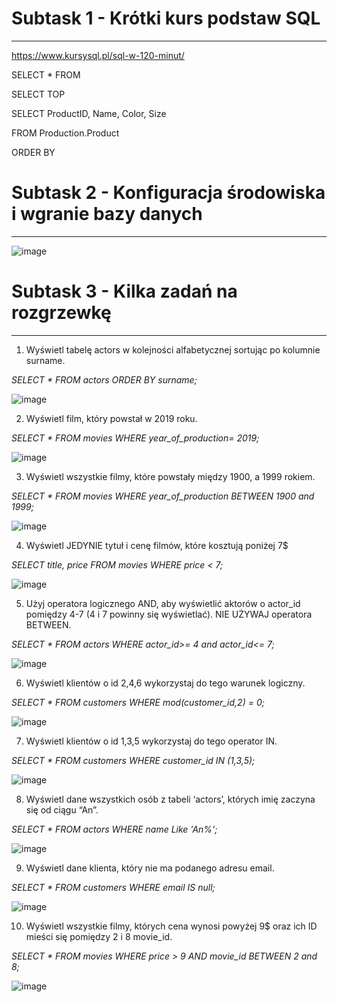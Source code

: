 # Subtask 1 - Krótki kurs podstaw SQL
----
https://www.kursysql.pl/sql-w-120-minut/

SELECT * FROM 

SELECT TOP

SELECT ProductID, Name, Color, Size 

FROM Production.Product

ORDER BY

# ﻿Subtask 2 - Konfiguracja środowiska i wgranie bazy danych
---
![image](https://user-images.githubusercontent.com/122563907/218429648-a5a4f02d-83c5-48b0-81b2-eafdda0aaa1c.png)

# ﻿Subtask 3 - Kilka zadań na rozgrzewkę
---
1. Wyświetl tabelę actors w kolejności alfabetycznej sortując po kolumnie surname.

*SELECT * FROM actors ORDER BY surname;*

![image](https://user-images.githubusercontent.com/122563907/218438036-1e1674e9-1a20-41e1-a185-445dba92c5b8.png)

2. Wyświetl film, który powstał w 2019 roku.

*SELECT * FROM movies WHERE year_of_production= 2019;*

![image](https://user-images.githubusercontent.com/122563907/218438635-d9251302-e08c-4f2d-9dc1-0677e10722d9.png)

3. Wyświetl wszystkie filmy, które powstały między 1900, a 1999 rokiem.

*SELECT * FROM movies WHERE year_of_production BETWEEN 1900 and 1999;*

![image](https://user-images.githubusercontent.com/122563907/218439236-9b1a59d4-e00e-4bb0-845c-32db31c734fe.png)

4. Wyświetl JEDYNIE tytuł i cenę filmów, które kosztują poniżej 7$

*SELECT title, price FROM movies WHERE price < 7;*

![image](https://user-images.githubusercontent.com/122563907/218440762-25106861-4826-402d-ac4f-c0e9cad05ad6.png)

5. Użyj operatora logicznego AND, aby wyświetlić aktorów o actor_id pomiędzy 4-7 (4 i 7 powinny się wyświetlać). NIE UŻYWAJ operatora BETWEEN.

*SELECT * FROM actors WHERE actor_id>= 4 and actor_id<= 7;*

![image](https://user-images.githubusercontent.com/122563907/218441232-479b8549-a482-4832-945b-9968de2b34c5.png)

6. Wyświetl klientów o id 2,4,6 wykorzystaj do tego warunek logiczny.

*SELECT * FROM customers WHERE mod(customer_id,2) = 0;*

![image](https://user-images.githubusercontent.com/122563907/218441608-15a4a77a-93b5-4f78-91bb-fe2d58c27c6f.png)

7. Wyświetl klientów o id 1,3,5 wykorzystaj do tego operator IN.

*SELECT * FROM customers WHERE customer_id IN (1,3,5);*

![image](https://user-images.githubusercontent.com/122563907/218442194-4886b9eb-aba9-4acc-bcf3-6a402ec71754.png)

8. Wyświetl dane wszystkich osób z tabeli ‘actors’, których imię zaczyna się od ciągu “An”.

*SELECT * FROM actors WHERE name Like 'An%';*

![image](https://user-images.githubusercontent.com/122563907/218442476-590537a5-c439-475f-81d4-6853933fe941.png)

9. Wyświetl dane klienta, który nie ma podanego adresu email.

*SELECT * FROM customers WHERE email IS null;*

![image](https://user-images.githubusercontent.com/122563907/218442920-b3e9ab93-0150-4bf0-b8ff-19c8d203cf23.png)

10. Wyświetl wszystkie filmy, których cena wynosi powyżej 9$ oraz ich ID mieści się pomiędzy 2 i 8 movie_id.

*SELECT * FROM movies WHERE price > 9 AND movie_id BETWEEN 2 and 8;*

![image](https://user-images.githubusercontent.com/122563907/218443592-1d7a07bc-9010-44fd-91d0-34ce8f4e06ce.png)



